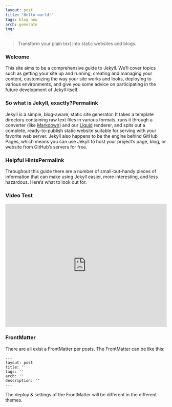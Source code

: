 ```yaml
---
layout: post
title: 'Hello world!'
tags: blog new
arch: generate
img: 
---
```


> Transform your plain text into static websites and blogs.

### Welcome
This site aims to be a comprehensive guide to Jekyll. We’ll cover topics such as getting your site up and running, creating and managing your content, customizing the way your site works and looks, deploying to various environments, and give you some advice on participating in the future development of Jekyll itself.

### So what is Jekyll, exactly?Permalink
Jekyll is a simple, blog-aware, static site generator. It takes a template directory containing raw text files in various formats, runs it through a converter (like [Markdown](https://daringfireball.net/projects/markdown/)) and our [Liquid](https://github.com/Shopify/liquid/wiki) renderer, and spits out a complete, ready-to-publish static website suitable for serving with your favorite web server. Jekyll also happens to be the engine behind GitHub Pages, which means you can use Jekyll to host your project’s page, blog, or website from GitHub’s servers for free.

### Helpful HintsPermalink
Throughout this guide there are a number of small-but-handy pieces of information that can make using Jekyll easier, more interesting, and less hazardous. Here’s what to look out for.

### Video Test
<iframe type="text/html" width="100%" height="385" src="http://www.youtube.com/embed/gfmjMWjn-Xg" frameborder="0"></iframe>

### FrontMatter
There are all exist a FrontMatter per posts. The FrontMatter can be like this:
```
---
layout: post
title: ''
tags: ''
arch: ''
description: ''
---
```
The deploy & settings of the FrontMatter will be different in the different themes.  
